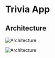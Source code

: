 # Trivia App

## Architecture

![Architecture](https://miro.medium.com/v2/resize:fit:1112/0*zUtZYiJ1bDTugOYY)

![Architecture](https://res.cloudinary.com/practicaldev/image/fetch/s--A_sf34Bv--/c_limit%2Cf_auto%2Cfl_progressive%2Cq_auto%2Cw_880/https://dev-to-uploads.s3.amazonaws.com/uploads/articles/e7251gtpuqjeibnm6xsu.jpg)
